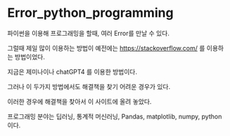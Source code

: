 # Error_python_programming
파이썬을 이용해 프로그래밍을 할때, 여러 Error를 만날 수 있다. 

그럴때 제일 많이 이용하는 방법이 예전에는 https://stackoverflow.com/ 를 이용하는 방법이었다.

지금은 제미나이나 chatGPT4 를 이용한 방법이다. 

그러나 이 두가지 방법에서도 해결책을 찾기 어려운 경우가 있다. 

이러한 경우에 해결책을 찾아서 이 사이트에 올려 놓았다. 

프로그래밍 분야는 딥러닝, 통계적 머신러닝, Pandas, matplotlib, numpy, python  이다. 
